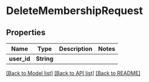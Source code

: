 # DeleteMembershipRequest

## Properties

Name | Type | Description | Notes
------------ | ------------- | ------------- | -------------
**user_id** | **String** |  | 

[[Back to Model list]](../README.md#documentation-for-models) [[Back to API list]](../README.md#documentation-for-api-endpoints) [[Back to README]](../README.md)


